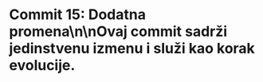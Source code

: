 # Commit 15: Dodatna promena\n\nOvaj commit sadrži jedinstvenu izmenu i služi kao korak evolucije.
 
